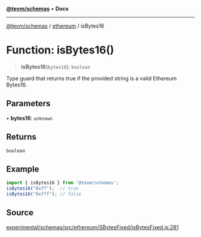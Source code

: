 [**@tevm/schemas**](../../README.md) • **Docs**

***

[@tevm/schemas](../../modules.md) / [ethereum](../README.md) / isBytes16

# Function: isBytes16()

> **isBytes16**(`bytes16`): `boolean`

Type guard that returns true if the provided string is a valid Ethereum Bytes16.

## Parameters

• **bytes16**: `unknown`

## Returns

`boolean`

## Example

```ts
import { isBytes16 } from '@tevm/schemas';
isBytes16("0xff");  // true
isBytes16("0xfff"); // false
````

## Source

[experimental/schemas/src/ethereum/SBytesFixed/isBytesFixed.js:281](https://github.com/evmts/tevm-monorepo/blob/main/experimental/schemas/src/ethereum/SBytesFixed/isBytesFixed.js#L281)
